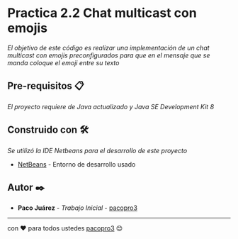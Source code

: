 # Practica 2.2 Chat multicast con emojis

_El objetivo de este código es realizar una implementación de un chat multicast con emojis preconfigurados para que en el mensaje que se manda coloque el emoji entre su texto_

## Pre-requisitos 📋

_El proyecto requiere de Java actualizado y Java SE Development Kit 8_

## Construido con 🛠️

_Se utilizó la IDE Netbeans para el desarrollo de este proyecto_

* [NetBeans](https://netbeans.org/index_es.html) - Entorno de desarrollo usado

## Autor ✒️

* **Paco Juárez** - *Trabajo Inicial* - [pacopro3](https://github.com/pacopro3)




---
con ❤️ para todos ustedes [pacopro3](https://github.com/pacopro3) 😊

